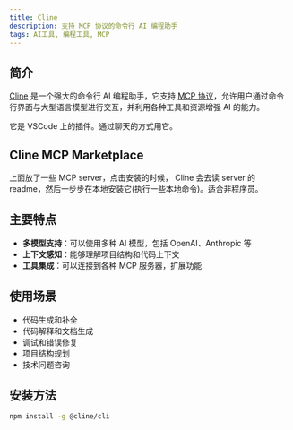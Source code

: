 ```yaml
---
title: Cline
description: 支持 MCP 协议的命令行 AI 编程助手
tags: AI工具, 编程工具, MCP
---
```


## 简介

[Cline](https://cline.bot/) 是一个强大的命令行 AI 编程助手，它支持 [MCP 协议](../m/mcp.md)，允许用户通过命令行界面与大型语言模型进行交互，并利用各种工具和资源增强 AI 的能力。

它是 VSCode 上的插件。通过聊天的方式用它。

## Cline MCP Marketplace
上面放了一些 MCP server，点击安装的时候， Cline 会去读 server 的 readme，然后一步步在本地安装它(执行一些本地命令)。适合非程序员。

## 主要特点

- **多模型支持**：可以使用多种 AI 模型，包括 OpenAI、Anthropic 等
- **上下文感知**：能够理解项目结构和代码上下文
- **工具集成**：可以连接到各种 MCP 服务器，扩展功能

## 使用场景

- 代码生成和补全
- 代码解释和文档生成
- 调试和错误修复
- 项目结构规划
- 技术问题咨询

## 安装方法

```bash
npm install -g @cline/cli